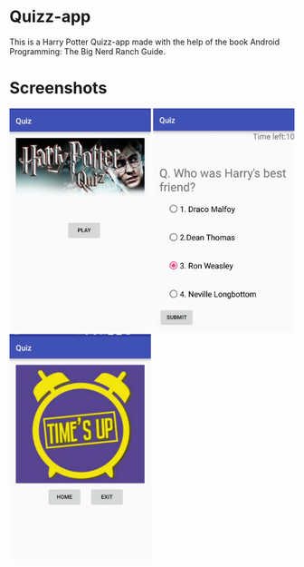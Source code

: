 # Quizz-app
This is a Harry Potter Quizz-app made with the help of the book Android Programming: The Big Nerd Ranch Guide.
# Screenshots

<img src="https://github.com/coderquill/Quizz-app/blob/master/images/first%20Screen.jpeg"
width="250"/>
<img src="https://github.com/coderquill/Quizz-app/blob/master/images/Quizz%20Screen.jpeg"
width="250"/>
<img src="https://github.com/coderquill/Quizz-app/blob/master/Quizz%20End.jpeg"
width="250"/>

